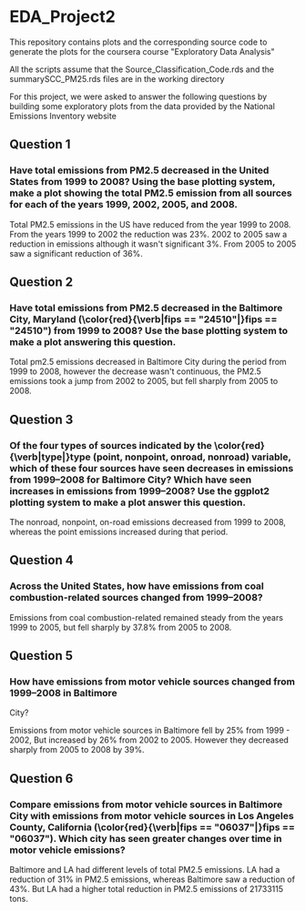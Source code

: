 # EDA_Project2

This repository contains plots and the corresponding source code to generate the plots for the coursera course "Exploratory Data Analysis"

All the scripts assume that the Source_Classification_Code.rds and the summarySCC_PM25.rds files are in the working directory

For this project, we were asked to answer the following questions by building some exploratory plots from the data provided by the National Emissions Inventory website

## Question 1

### Have total emissions from PM2.5 decreased in the United States from 1999 to 2008? Using the base plotting system, make a plot showing the total PM2.5 emission from all sources for each of the years 1999, 2002, 2005, and 2008.

Total PM2.5 emissions in the US have reduced from the year 1999 to 2008. From the years 1999 to 2002 the reduction was 23%. 2002 to 2005 saw a reduction in emissions although it wasn't significant 3%. From 2005 to 2005 saw a significant reduction of 36%.

## Question 2

### Have total emissions from PM2.5 decreased in the Baltimore City, Maryland (\color{red}{\verb|fips == "24510"|}fips == "24510") from 1999 to 2008? Use the base plotting system to make a plot answering this question.

Total pm2.5 emissions decreased in Baltimore City during the period from 1999 to 2008, however the decrease wasn't continuous, the PM2.5 emissions took a jump from 2002 to 2005, but fell sharply from 2005 to 2008. 

## Question 3

### Of the four types of sources indicated by the \color{red}{\verb|type|}type (point, nonpoint, onroad, nonroad) variable, which of these four sources have seen decreases in emissions from 1999–2008 for Baltimore City? Which have seen increases in emissions from 1999–2008? Use the ggplot2 plotting system to make a plot answer this question.

The nonroad, nonpoint, on-road emissions decreased from 1999 to 2008, whereas the point emissions increased during that period.

## Question 4

### Across the United States, how have emissions from coal combustion-related sources changed from 1999–2008?

Emissions from coal combustion-related remained steady from the years 1999 to 2005, but fell sharply by 37.8% from 2005 to 2008. 

## Question 5

### How have emissions from motor vehicle sources changed from 1999–2008 in Baltimore
City?


Emissions from motor vehicle sources in Baltimore fell by 25% from 1999 - 2002, But increased by 26% from 2002 to 2005. However they decreased sharply from 2005 to 2008 by 39%. 


## Question 6
### Compare emissions from motor vehicle sources in Baltimore City with emissions from motor vehicle sources in Los Angeles County, California (\color{red}{\verb|fips == "06037"|}fips == "06037"). Which city has seen greater changes over time in motor vehicle emissions?

Baltimore and LA had different levels of total PM2.5 emissions. LA had a reduction of 31% in PM2.5 emissions, whereas Baltimore saw a reduction of 43%. But LA had a higher total reduction in PM2.5 emissions of 21733115 tons. 



